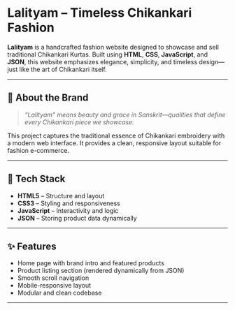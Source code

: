 # Lalityam – Timeless Chikankari Fashion

**Lalityam** is a handcrafted fashion website designed to showcase and sell traditional Chikankari Kurtas. Built using **HTML**, **CSS**, **JavaScript**, and **JSON**, this website emphasizes elegance, simplicity, and timeless design—just like the art of Chikankari itself.

---

## 🌸 About the Brand

> *“Lalityam” means beauty and grace in Sanskrit—qualities that define every Chikankari piece we showcase.*

This project captures the traditional essence of Chikankari embroidery with a modern web interface. It provides a clean, responsive layout suitable for fashion e-commerce.

---

## 🧰 Tech Stack

- **HTML5** – Structure and layout
- **CSS3** – Styling and responsiveness
- **JavaScript** – Interactivity and logic
- **JSON** – Storing product data dynamically

---

## ✨ Features

- Home page with brand intro and featured products
- Product listing section (rendered dynamically from JSON)
- Smooth scroll navigation
- Mobile-responsive layout
- Modular and clean codebase

---
